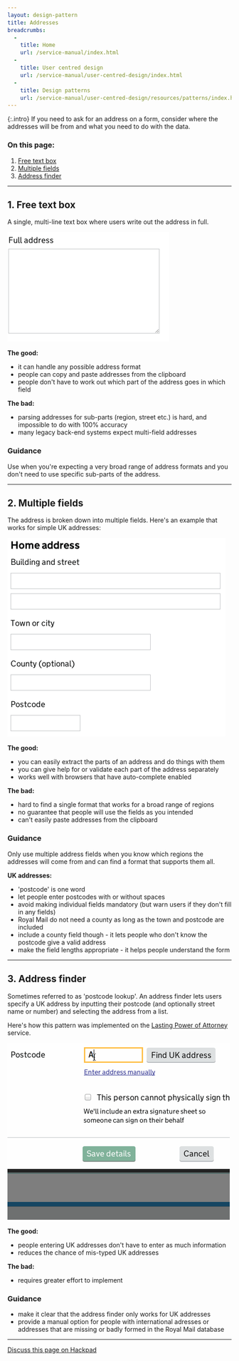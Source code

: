 ```yaml
---
layout: design-pattern
title: Addresses
breadcrumbs:
  -
    title: Home
    url: /service-manual/index.html
  -
    title: User centred design
    url: /service-manual/user-centred-design/index.html
  -
    title: Design patterns
    url: /service-manual/user-centred-design/resources/patterns/index.html
---
```


{:.intro}
If you need to ask for an address on a form, consider where the addresses will be from and what you need to do with the data.

### On this page:

1. [Free text box](#free-text-box)
2. [Multiple fields](#multiple-fields)
3. [Address finder](#address-finder)

---

<h2 class="heading-36" id="free-text-box">1. Free text box</h2>

A single, multi-line text box where users write out the address in full.

<div class="example">
  <img src="/service-manual/assets/images/design-patterns/full-address.png" alt="An example of a single multi-line address field">
</div>

**The good:**

* it can handle any possible address format
* people can copy and paste addresses from the clipboard
* people don't have to work out which part of the address goes in which field

**The bad:**

* parsing addresses for sub-parts (region, street etc.) is hard, and impossible to do with 100% accuracy
* many legacy back-end systems expect multi-field addresses

### Guidance

Use when you're expecting a very broad range of address formats and you don't need to use specific sub-parts of the address.


---

<h2 class="heading-36" id="multiple-fields">2. Multiple fields</h2>

The address is broken down into multiple fields. Here's an example that works for simple UK addresses:

<div class="example">
  <img src="/service-manual/assets/images/design-patterns/multi-line-address.png" alt="An example of multiple address fields">
</div>

**The good:**

* you can easily extract the parts of an address and do things with them
* you can give help for or validate each part of the address separately
* works well with browsers that have auto-complete enabled


**The bad:**

* hard to find a single format that works for a broad range of regions
* no guarantee that people will use the fields as you intended
* can't easily paste addresses from the clipboard

### Guidance

Only use multiple address fields when you know which regions the addresses will come from and can find a format that supports them all.

**UK addresses:**

* 'postcode' is one word
* let people enter postcodes with or without spaces
* avoid making individual fields mandatory (but warn users if they don't fill in any fields)
* Royal Mail do not need a county as long as the town and postcode are included
* include a county field though - it lets people who don't know the postcode give a valid address
* make the field lengths appropriate - it helps people understand the form


---

<h2 class="heading-36" id="address-finder">3. Address finder</h2>

Sometimes referred to as 'postcode lookup'. An address finder lets users specify a UK address by inputting their postcode (and optionally street name or number) and selecting the address from a list.

Here's how this pattern was implemented on the [Lasting Power of Attorney](https://lastingpowerofattorney.service.gov.uk/) service.

<div class="example">
  <img src="/service-manual/assets/images/design-patterns/postcode-lookup.gif" alt="An example of an address finder">
</div>

**The good:**

* people entering UK addresses don't have to enter as much information
* reduces the chance of mis-typed UK addresses

**The bad:**

* requires greater effort to implement

### Guidance

* make it clear that the address finder only works for UK addresses
* provide a manual option for people with international adresses or addresses that are missing or badly formed in the Royal Mail database


---

[Discuss this page on Hackpad](https://designpatterns.hackpad.com/Addresses-CgrMSGRAhRc)
